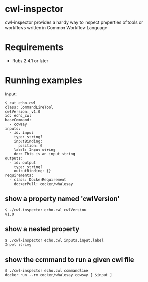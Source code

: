 # cwl-inspector
cwl-inspector provides a handy way to inspect properties of tools or workflows written in Common Workflow Language

# Requirements
- Ruby 2.4.1 or later

# Running examples

Input:
```console
$ cat echo.cwl
class: CommandLineTool
cwlVersion: v1.0
id: echo_cwl
baseCommand:
  - cowsay
inputs:
  - id: input
    type: string?
    inputBinding:
      position: 0
    label: Input string
    doc: This is an input string
outputs:
  - id: output
    type: string?
    outputBinding: {}
requirements:
  - class: DockerRequirement
    dockerPull: docker/whalesay
```

## show a property named 'cwlVersion'
```console
$ ./cwl-inspector echo.cwl cwlVersion
v1.0
```

## show a nested property
```console
$ ./cwl-inspector echo.cwl inputs.input.label
Input string
```

## show the command to run a given cwl file
```console
$ ./cwl-inspector echo.cwl commandline
docker run --rm docker/whalesay cowsay [ $input ]
```
